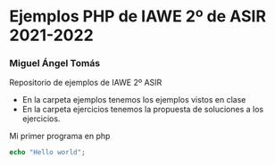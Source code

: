 # Ejemplos PHP de IAWE 2º de ASIR 2021-2022

### Miguel Ángel Tomás

Repositorio de ejemplos de IAWE 2º ASIR

* En la carpeta ejemplos tenemos los ejemplos vistos en clase
* En la carpeta ejercicios tenemos la propuesta de soluciones a los ejercicios.

Mi primer programa en php

```php
echo "Hello world";
```
